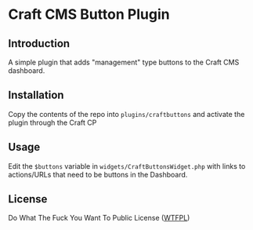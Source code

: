 # Craft CMS Button Plugin

## Introduction

A simple plugin that adds "management" type buttons to the Craft CMS dashboard.

## Installation
Copy the contents of the repo into `plugins/craftbuttons` and activate the plugin through the Craft CP

## Usage
Edit the `$buttons` variable in `widgets/CraftButtonsWidget.php` with links to actions/URLs that need to be buttons in the Dashboard.

## License
Do What The Fuck You Want To Public License ([WTFPL](http://www.wtfpl.net/txt/copying/))